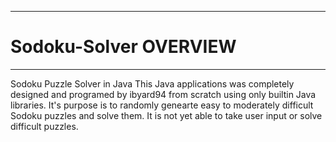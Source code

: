 -----------------------------------------------------------------------------
# Sodoku-Solver OVERVIEW
-----------------------------------------------------------------------------
Sodoku Puzzle Solver in Java 
This Java applications was completely designed and programed by ibyard94 from 
scratch using only builtin Java libraries.
It's purpose is to randomly genearte easy to moderately difficult Sodoku puzzles
and solve them. It is not yet able to take user input or solve difficult puzzles.
